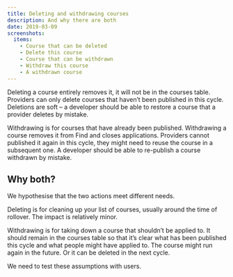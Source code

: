 ```yaml
---
title: Deleting and withdrawing courses
description: And why there are both
date: 2019-03-09
screenshots:
  items:
    - Course that can be deleted
    - Delete this course
    - Course that can be withdrawn
    - Withdraw this course
    - A withdrawn course
---
```


Deleting a course entirely removes it, it will not be in the courses table. Providers can only delete courses that haven’t been published in this cycle. Deletions are soft – a developer should be able to restore a course that a provider deletes by mistake.

Withdrawing is for courses that have already been published. Withdrawing a course removes it from Find and closes applications. Providers cannot published it again in this cycle, they might need to reuse the course in a subsequent one. A developer should be able to re-publish a course withdrawn by mistake.

## Why both?

We hypothesise that the two actions meet different needs.

Deleting is for cleaning up your list of courses, usually around the time of rollover. The impact is relatively minor.

Withdrawing is for taking down a course that shouldn’t be applied to. It should remain in the courses table so that it’s clear what has been published this cycle and what people might have applied to. The course might run again in the future. Or it can be deleted in the next cycle.

We need to test these assumptions with users.
